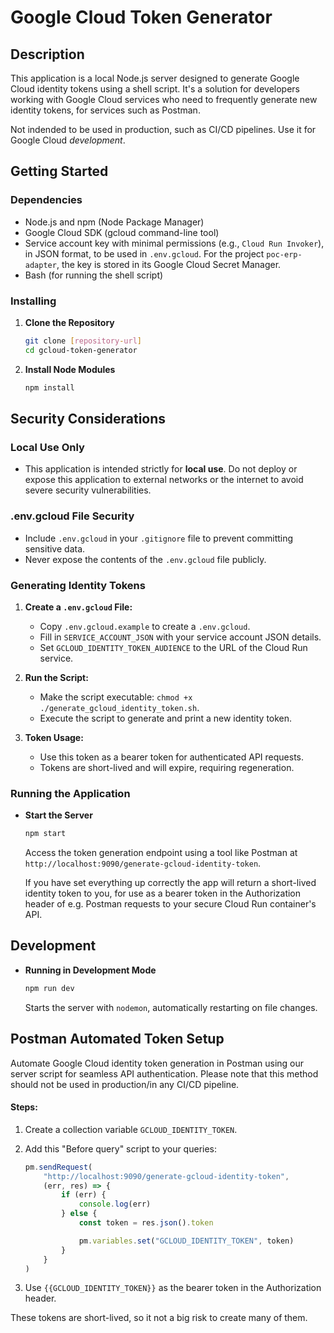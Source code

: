 # Google Cloud Token Generator

## Description

This application is a local Node.js server designed to generate Google Cloud identity tokens using a shell script. It's a solution for developers working with Google Cloud services who need to frequently generate new identity tokens, for services such as Postman.

Not indended to be used in production, such as CI/CD pipelines. Use it for Google Cloud _development_. 

## Getting Started

### Dependencies

- Node.js and npm (Node Package Manager)
- Google Cloud SDK (gcloud command-line tool)
- Service account key with minimal permissions (e.g., `Cloud Run Invoker`), in JSON format, to be used in `.env.gcloud`. For the project `poc-erp-adapter`, the key is stored in its Google Cloud Secret Manager.
- Bash (for running the shell script)

### Installing

1. **Clone the Repository**

   ```sh
   git clone [repository-url]
   cd gcloud-token-generator
   ```

2. **Install Node Modules**
   ```sh
   npm install
   ```

## Security Considerations

### Local Use Only

- This application is intended strictly for **local use**. Do not deploy or expose this application to external networks or the internet to avoid severe security vulnerabilities.

### .env.gcloud File Security

- Include `.env.gcloud` in your `.gitignore` file to prevent committing sensitive data.
- Never expose the contents of the `.env.gcloud` file publicly.

### Generating Identity Tokens

1. **Create a `.env.gcloud` File:**

   - Copy `.env.gcloud.example` to create a `.env.gcloud`.
   - Fill in `SERVICE_ACCOUNT_JSON` with your service account JSON details.
   - Set `GCLOUD_IDENTITY_TOKEN_AUDIENCE` to the URL of the Cloud Run service.

2. **Run the Script:**

   - Make the script executable: `chmod +x ./generate_gcloud_identity_token.sh`.
   - Execute the script to generate and print a new identity token.

3. **Token Usage:**
   - Use this token as a bearer token for authenticated API requests.
   - Tokens are short-lived and will expire, requiring regeneration.

### Running the Application

- **Start the Server**
  ```sh
  npm start
  ```
  Access the token generation endpoint using a tool like Postman at `http://localhost:9090/generate-gcloud-identity-token`.

  If you have set everything up correctly the app will return a short-lived identity token to you, for use as a bearer token in the Authorization header of e.g. Postman requests to your secure Cloud Run container's API.

## Development

- **Running in Development Mode**
  ```sh
  npm run dev
  ```
  Starts the server with `nodemon`, automatically restarting on file changes.

## Postman Automated Token Setup

Automate Google Cloud identity token generation in Postman using our server script for seamless API authentication. Please note that this method should not be used in production/in any CI/CD pipeline.

#### Steps:

1. Create a collection variable `GCLOUD_IDENTITY_TOKEN`.

2. Add this "Before query" script to your queries:

    ```javascript
    pm.sendRequest(
        "http://localhost:9090/generate-gcloud-identity-token",
        (err, res) => {
            if (err) {
                console.log(err)
            } else {
                const token = res.json().token

                pm.variables.set("GCLOUD_IDENTITY_TOKEN", token)
            }
        }
    )
    ```

3. Use `{{GCLOUD_IDENTITY_TOKEN}}` as the bearer token in the Authorization header.

These tokens are short-lived, so it not a big risk to create many of them.
